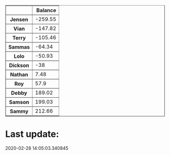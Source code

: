 <table border="1" class="dataframe">
  <thead>
    <tr style="text-align: right;">
      <th></th>
      <th>Balance</th>
    </tr>
  </thead>
  <tbody>
    <tr>
      <th>Jensen</th>
      <td>-259.55</td>
    </tr>
    <tr>
      <th>Vian</th>
      <td>-147.82</td>
    </tr>
    <tr>
      <th>Terry</th>
      <td>-105.46</td>
    </tr>
    <tr>
      <th>Sammas</th>
      <td>-64.34</td>
    </tr>
    <tr>
      <th>Lolo</th>
      <td>-50.93</td>
    </tr>
    <tr>
      <th>Dickson</th>
      <td>-38</td>
    </tr>
    <tr>
      <th>Nathan</th>
      <td>7.48</td>
    </tr>
    <tr>
      <th>Roy</th>
      <td>57.9</td>
    </tr>
    <tr>
      <th>Debby</th>
      <td>189.02</td>
    </tr>
    <tr>
      <th>Samson</th>
      <td>199.03</td>
    </tr>
    <tr>
      <th>Sammy</th>
      <td>212.66</td>
    </tr>
  </tbody>
</table><H1>Last update:</H1>2020-02-28 14:05:03.340845
